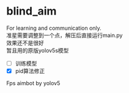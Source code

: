# blind_aim

For learning and communication only.  
准星需要调整到一个点，解压后直接运行main.py  
效果还不是很好  
暂且用的原版yolov5s模型

- [ ] 训练模型
- [x] pid算法修正

Fps aimbot by yolov5
